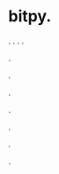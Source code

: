 # bitpy.
.
.
.
.












.






















































.
























.



























.

















































































.































































.












































.
